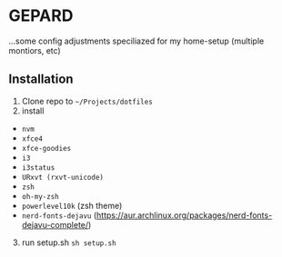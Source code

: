 # GEPARD 

...some config adjustments speciliazed for my home-setup (multiple montiors, etc)

## Installation

1. Clone repo to `~/Projects/dotfiles`
2. install 
- `nvm` 
- `xfce4` 
- `xfce-goodies` 
- `i3`
- `i3status`
- `URxvt (rxvt-unicode)`
- `zsh`
- `oh-my-zsh`
- `powerlevel10k` (zsh theme) 
- `nerd-fonts-dejavu` (https://aur.archlinux.org/packages/nerd-fonts-dejavu-complete/)
3. run setup.sh `sh setup.sh`